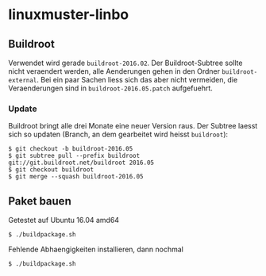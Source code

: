 # linuxmuster-linbo

## Buildroot

Verwendet wird gerade `buildroot-2016.02`.
Der Buildroot-Subtree sollte nicht veraendert werden, alle Aenderungen gehen in den Ordner `buildroot-external`. Bei ein paar Sachen liess sich das aber nicht vermeiden, die Veraenderungen sind in `buildroot-2016.05.patch` aufgefuehrt.

### Update

Buildroot bringt alle drei Monate eine neuer Version raus. Der Subtree laesst sich so updaten (Branch, an dem gearbeitet wird heisst `buildroot`):

```
$ git checkout -b buildroot-2016.05
$ git subtree pull --prefix buildroot git://git.buildroot.net/buildroot 2016.05
$ git checkout buildroot
$ git merge --squash buildroot-2016.05
```

## Paket bauen

Getestet auf Ubuntu 16.04 amd64

```
$ ./buildpackage.sh
```

Fehlende Abhaengigkeiten installieren, dann nochmal

```
$ ./buildpackage.sh
```
